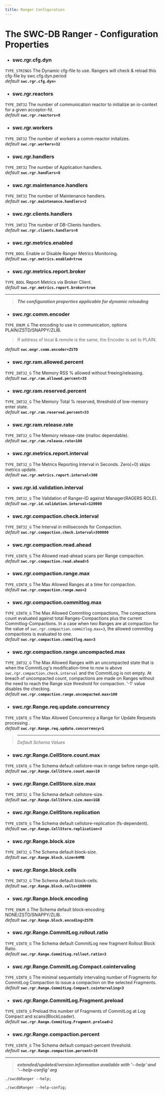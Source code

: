 ```yaml
---
title: Ranger Configuration
---
```




# The SWC-DB Ranger - Configuration Properties



* ### swc.rgr.cfg.dyn
```TYPE_STRINGS```
The Dynamic cfg-file to use. Rangers will check & reload this cfg-file by swc.cfg.dyn.period \
_default_ **```swc.rgr.cfg.dyn=```**

* ### swc.rgr.reactors
```TYPE_INT32```
The number of communication reactor to initialize an io-context for a given acceptor-fd. \
_default_ **```swc.rgr.reactors=8```**

* ### swc.rgr.workers
```TYPE_INT32```
The number of workers a comm-reactor initalizes. \
_default_ **```swc.rgr.workers=32```**

* ### swc.rgr.handlers
```TYPE_INT32```
The number of Application handlers. \
_default_ **```swc.rgr.handlers=8```**


* ### swc.rgr.maintenance.handlers
```TYPE_INT32```
The number of Maintenance handlers. \
_default_ **```swc.rgr.maintenance.handlers=2```**


* ### swc.rgr.clients.handlers
```TYPE_INT32```
The number of DB-Clients handlers. \
_default_ **```swc.rgr.clients.handlers=8```**

* ### swc.rgr.metrics.enabled
```TYPE_BOOL```
Enable or Disable Ranger Metrics Monitoring. \
_default_ **```swc.rgr.metrics.enabled=true```**

* ### swc.rgr.metrics.report.broker
```TYPE_BOOL```
Report Metrics via Broker Client. \
_default_ **```swc.rgr.metrics.report.broker=true```**


***

 > **_The configuration properties applicable for dynamic reloading_**

* ### swc.rgr.comm.encoder
```TYPE_ENUM_G```
The encoding to use in communication, options PLAIN/ZSTD/SNAPPY/ZLIB.
> If address of local & remote is the same, the Encoder is set to PLAIN.

  _default_ **```swc.mngr.comm.encoder=ZSTD```**

* ### swc.rgr.ram.allowed.percent
```TYPE_INT32_G```
The Memory RSS % allowed without freeing/releasing. \
_default_ **```swc.rgr.ram.allowed.percent=33```**

* ### swc.rgr.ram.reserved.percent
```TYPE_INT32_G```
The Memory Total % reserved, threshold of low-memory enter state. \
_default_ **```swc.rgr.ram.reserved.percent=33```**

* ### swc.rgr.ram.release.rate
```TYPE_INT32_G```
The Memory release-rate (malloc dependable). \
_default_ **```swc.rgr.ram.release.rate=100```**

* ### swc.rgr.metrics.report.interval
```TYPE_INT32_G```
The Metrics Reporting Interval in Seconds. Zero(=0) skips metrics update.\
_default_ **```swc.rgr.metrics.report.interval=300```**

* ### swc.rgr.id.validation.interval
```TYPE_INT32_G```
The Validation of Ranger-ID against Manager(RAGERS ROLE). \
_default_ **```swc.rgr.id.validation.interval=120000```**

* ### swc.rgr.compaction.check.interval
```TYPE_INT32_G```
The Interval in milliseconds for Compaction. \
_default_ **```swc.rgr.compaction.check.interval=300000```**

* ### swc.rgr.compaction.read.ahead
```TYPE_UINT8_G```
The Allowed read-ahead scans per Range compaction. \
_default_ **```swc.rgr.compaction.read.ahead=5```**

* ### swc.rgr.compaction.range.max
```TYPE_UINT8_G```
The Max Allowed Ranges at a time for compaction. \
_default_ **```swc.rgr.compaction.range.max=2```**

* ### swc.rgr.compaction.commitlog.max
```TYPE_UINT8_G```
The Max Allowed Commitlog compactions, The compactions count evaluated against total Ranges-Compactions plus the current Commitlog-Compactions. In a case when two Ranges are at compaction for the value of `swc.rgr.compaction.commitlog.max=3`, the allowed commitlog compactions is evaluated to one. \
_default_ **```swc.rgr.compaction.commitlog.max=3```**

* ### swc.rgr.compaction.range.uncompacted.max
```TYPE_INT32_G```
The Max Allowed Ranges with an uncompacted state that is when the CommitLog's modification-time to now is above `swc.rgr.compaction.check.interval` and the CommitLog is not empty. At breach of uncompacted count, compactions are made on Ranges without the need to reach the Range size threshold for compaction. '-1' value disables the checking. \
_default_ **```swc.rgr.compaction.range.uncompacted.max=100```**

* ### swc.rgr.Range.req.update.concurrency
```TYPE_UINT8_G```
The Max Allowed Concurrency a Range for Update Requests processing . \
_default_ **```swc.rgr.Range.req.update.concurrency=1```**

  > ***
  > _Default Schema Values_

* ### swc.rgr.Range.CellStore.count.max
```TYPE_UINT8_G```
The Schema default cellstore-max in range before range-split. \
_default_ **```swc.rgr.Range.CellStore.count.max=10```**


* ### swc.rgr.Range.CellStore.size.max
```TYPE_INT32_G```
The Schema default cellstore-size. \
_default_ **```swc.rgr.Range.CellStore.size.max=1GB```**

* ### swc.rgr.Range.CellStore.replication
```TYPE_UINT8_G```
The Schema default cellstore-replication (fs-dependent). \
_default_ **```swc.rgr.Range.CellStore.replication=3```**

* ### swc.rgr.Range.block.size
```TYPE_INT32_G```
The Schema default block-size. \
_default_ **```swc.rgr.Range.block.size=64MB```**

* ### swc.rgr.Range.block.cells
```TYPE_INT32_G```
The Schema default block-cells. \
_default_ **```swc.rgr.Range.block.cells=100000```**

* ### swc.rgr.Range.block.encoding
```TYPE_ENUM_G```
The Schema default block-encoding NONE/ZSTD/SNAPPY/ZLIB. \
_default_ **```swc.rgr.Range.block.encoding=ZSTD```**

* ### swc.rgr.Range.CommitLog.rollout.ratio
```TYPE_UINT8_G```
The Schema default CommitLog new fragment Rollout Block Ratio. \
_default_ **```swc.rgr.Range.CommitLog.rollout.ratio=3```**

* ### swc.rgr.Range.CommitLog.Compact.cointervaling
```TYPE_UINT8_G```
The minimal sequentially intervaling number of Fragments for CommitLog Compaction to issue a compaction on the selected Fragments. \
_default_ **```swc.rgr.Range.CommitLog.Compact.cointervaling=3```**

* ### swc.rgr.Range.CommitLog.Fragment.preload
```TYPE_UINT8_G```
Preload this number of Fragments of CommitLog at Log Compact and scans(BlockLoader). \
_default_ **```swc.rgr.Range.CommitLog.Fragment.preload=2```**

* ### swc.rgr.Range.compaction.percent
```TYPE_UINT8_G```
The Schema default compact-percent threshold. \
_default_ **```swc.rgr.Range.compaction.percent=33```**



***

 > _**extended/updated/version information available with '--help' and '--help-config' arg**_

```
./swcdbRanger --help;
```

```
./swcdbRanger --help-config;
```
